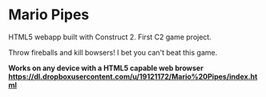 Mario Pipes
==========

HTML5 webapp built with Construct 2. First C2 game project.

Throw fireballs and kill bowsers!
I bet you can't beat this game.

<b>Works on any device with a HTML5 capable web browser<b><br>
https://dl.dropboxusercontent.com/u/19121172/Mario%20Pipes/index.html
